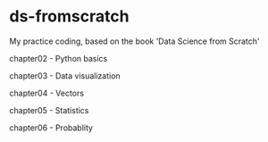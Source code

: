 # ds-fromscratch
My practice coding, based on the book 'Data Science from Scratch'

chapter02 - Python basics

chapter03 - Data visualization

chapter04 - Vectors

chapter05 - Statistics

chapter06 - Probablity
